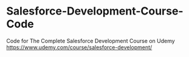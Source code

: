 # Salesforce-Development-Course-Code
Code for The Complete Salesforce Development Course on Udemy
https://www.udemy.com/course/salesforce-development/
